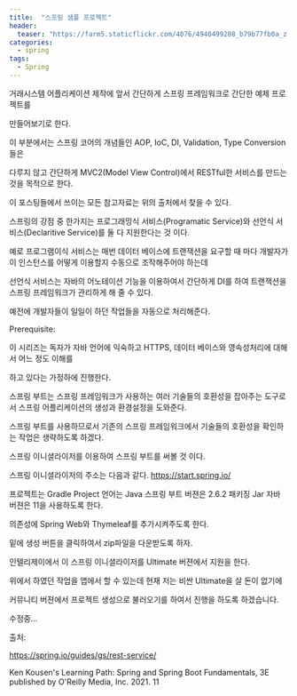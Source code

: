 ```yaml
---
title:  "스프링 샘플 프로젝트"
header:
  teaser: "https://farm5.staticflickr.com/4076/4940499208_b79b77fb0a_z.jpg"
categories: 
  - spring
tags:
  - Spring
---
```

   
   거래시스템 어플리케이션 제작에 앞서 간단하게 스프링 프레임워크로 간단한 예제 프로젝트를 
   
 만들어보기로 한다.
 
   이 부분에서는 스프링 코어의 개념들인 AOP, IoC, DI, Validation, Type Conversion들은
   
 다루지 않고 간단하게 MVC2(Model View Control)에서 RESTful한 서비스를 만드는 것을 목적으로 한다.
 
  이 포스팅들에서 쓰이는 모든 참고자료는 위의 출처에서 찾을 수 있다.

  스프링의 강점 중 한가지는 프로그래밍식 서비스(Programatic Service)와 선언식 서비스(Declaritive Service)를 둘 다 지원한다는 것 이다.
  
예로 프로그램이식 서비스는 매번 데이터 베이스에 트랜잭션을 요구할 때 마다 개발자가 이 인스턴스를 어떻게 이용할지 수동으로 조작해주어야 하는데

선언식 서비스는 자바의 어노테이션 기능을 이용하여서 간단하게 DI를 하여 트랜잭션을 스프링 프레임워크가 관리하게 해 줄 수 있다.

예전에 개발자들이 일일이 하던 작업들을 자동으로 처리해준다.


Prerequisite:

  이 시리즈는 독자가 자바 언어에 익숙하고 HTTPS, 데이터 베이스와 영속성처리에 대해서 어느 정도 이해를
  
하고 있다는 가정하에 진행한다.

  스프링 부트는 스프링 프레임워크가 사용하는 여러 기술들의 호환성을 잡아주는 도구로서 스프링 어플리케이션의 생성과 환경설정을 도와준다.
  
스프링 부트를 사용하므로서 기존의 스프링 프레임워크에서 기술들의 호환성을 확인하는 작업은 생략하도록 하겠다.

  스프링 이니셜라이저를 이용하여 스프링 부트를 써볼 것 이다.
  
스프링 이니셜라이저의 주소는 다음과 같다. https://start.spring.io/

 프로젝트는 Gradle Project 언어는 Java 스프링 부트 버젼은 2.6.2 패키징 Jar 자바 버젼은 11을 사용하도록 한다.
 
의존성에 Spring Web와 Thymeleaf를 추가시켜주도록 한다.

밑에 생성 버튼을 클릭하여서 zip파일을 다운받도록 하자.

  인텔리제이에서 이 스프링 이니셜라이저를 Ultimate 버젼에서 지원을 한다.
  
위에서 하였던 작업을 앱에서 할 수 있는데 현재 저는 비싼 Ultimate을 살 돈이 없기에

커뮤니티 버젼에서 프로젝트 생성으로 불러오기를 하여서 진행을 하도록 하겠습니다.

수정중...
  
  
출처:

https://spring.io/guides/gs/rest-service/

Ken Kousen's Learning Path: Spring and Spring Boot Fundamentals, 3E
published by O'Reilly Media, Inc. 2021. 11